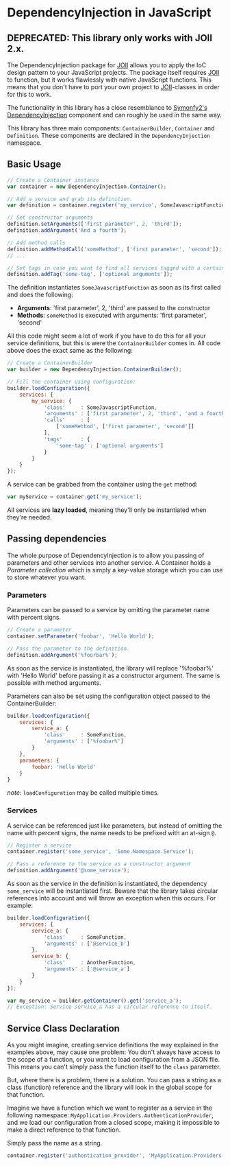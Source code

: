 DependencyInjection in JavaScript
=================================

## DEPRECATED: This library only works with JOII 2.x.

The DependencyInjection package for [JOII](https://github.com/haroldiedema/joii) allows you to apply the IoC design pattern to your JavaScript projects. The package itself requires [JOII](https://github.com/haroldiedema/joii) to function, but it works flawlessly with native JavaScript functions. This means that you don't have to port your own project to [JOII](https://github.com/haroldiedema/joii)-classes in order for this to work.

The functionality in this library has a close resemblance to [Symonfy2's DependencyInjection](http://symfony.com/doc/current/components/dependency_injection/introduction.html) component and can roughly be used in the same way.

This library has three main components: `ContainerBuilder`, `Container` and `Definition`. These components are declared in the `DependencyInjection` namespace.

## Basic Usage ##

```javascript
// Create a Container instance
var container = new DependencyInjection.Container();

// Add a service and grab its definition.
var definition = container.register('my_service', SomeJavascriptFunction);

// Set constructor arguments
definition.setArguments(['first parameter', 2, 'third']);
definition.addArgument('And a fourth');

// Add method calls
definition.addMethodCall('someMethod', ['first parameter', 'second']);
// ...

// Set tags in case you want to find all services tagged with a certain tag.
definition.addTag('some-tag', ['optional arguments']);
```

The definition instantiates `SomeJavascriptFunction` as soon as its first called and does the following:

* __Arguments__: 'first parameter', 2, 'third' are passed to the constructor
* __Methods__: `someMethod` is executed with arguments: 'first parameter', 'second'

All this code might seem a lot of work if you have to do this for all your service definitions, but this is were the `ContainerBuilder` comes in. All code above does the exact same as the following:

```javascript
// Create a ContainerBuilder
var builder = new DependencyInjection.ContainerBuilder();

// Fill the container using configuration:
builder.loadConfiguration({
    services: {
        my_service: {
            'class'     : SomeJavascriptFunction,
            'arguments' : ['first parameter', 2, 'third', 'and a fourth'],
            'calls'     : [
                ['someMethod', ['first parameter', 'second']]
            ],
            'tags'      : {
                'some-tag' : ['optional arguments']
            }
        }
    }
});
```

A service can be grabbed from the container using the `get` method:

```javascript
var myService = container.get('my_service');
```
All services are __lazy loaded__, meaning they'll only be instantiated when they're needed.

## Passing dependencies ##

The whole purpose of DependencyInjection is to allow you passing of parameters and other services into another service. A Container holds a _Parameter collection_ which is simply a key-value storage which you can use to store whatever you want. 

### Parameters ###
Parameters can be passed to a service by omitting the parameter name with percent signs.

```javascript
// Create a parameter
container.setParameter('foobar', 'Hello World');

// Pass the parameter to the definition.
definition.addArgument('%foorbar%');
```

As soon as the service is instantiated, the library will replace '%foobar%' with 'Hello World' before passing it as a constructor argument. The same is possible with method arguments.

Parameters can also be set using the configuration object passed to the ContainerBuilder:
```javascript
builder.loadConfiguration({
    services: {
        service_a: {
            'class'     : SomeFunction,
            'arguments' : ['%foobar%']
        }
    },
    parameters: {
        foobar: 'Hello World'
    }
}
```
_note:_ `loadConfiguration` may be called multiple times.

### Services ###

A service can be referenced just like parameters, but instead of omitting the name with percent signs, the name needs to be prefixed with an at-sign `@`.

```javascript
// Register a service
container.register('some_service', 'Some.Namespace.Service');

// Pass a reference to the service as a constructor argument
definition.addArgument('@some_service');
```

As soon as the service in the definition is instantiated, the dependency `some_service` will be instantiated first. Beware that the library takes circular references into account and will throw an exception when this occurs. For example:

```javascript
builder.loadConfiguration({
    services: {
        service_a: {
            'class'     : SomeFunction,
            'arguments' : ['@service_b']
        },
        service_b: {
            'class'     : AnotherFunction,
            'arguments' : ['@service_a']
        }
    }
});

var my_service = builder.getContainer().get('service_a');
// Exception: Service service_a has a circular reference to itself.
```

## Service Class Declaration ##

As you might imagine, creating service definitions the way explained in the examples above, may cause one problem: You don't always have access to the scope of a function, or you want to load configuration from a JSON file. This means you can't simply pass the function itself to the `class` parameter.

But, where there is a problem, there is a solution. You can pass a string as a class (function) reference and the library will look in the global scope for that function.

Imagine we have a function which we want to register as a service in the following namespace: `MyApplication.Providers.AuthenticationProvider`, and we load our configuration from a closed scope, making it impossible to make a direct reference to that function.

Simply pass the name as a string.
```javascript
container.register('authentication_provider', 'MyApplication.Providers.AuthenticationProvider');
```
